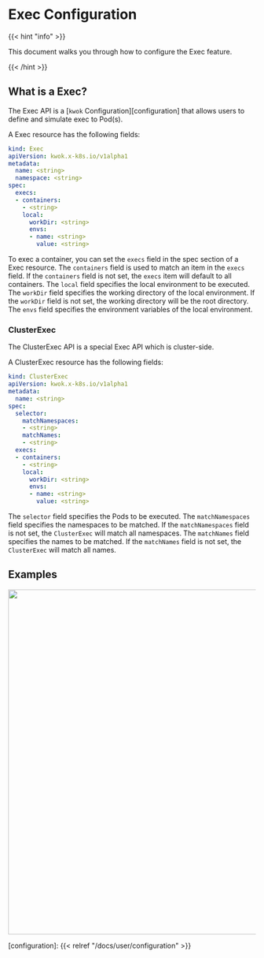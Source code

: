# Exec Configuration

{{< hint "info" >}}

This document walks you through how to configure the Exec feature.

{{< /hint >}}

## What is a Exec?

The Exec API is a [`kwok` Configuration][configuration] that allows users to define and simulate exec to Pod(s).

A Exec resource has the following fields:

``` yaml
kind: Exec
apiVersion: kwok.x-k8s.io/v1alpha1
metadata:
  name: <string>
  namespace: <string>
spec:
  execs:
  - containers:
    - <string>
    local:
      workDir: <string>
      envs:
      - name: <string>
        value: <string>
```

To exec a container, you can set the `execs` field in the spec section of a Exec resource.
The `containers` field is used to match an item in the `execs` field. If the `containers` field is not set, the `execs` item will default to all containers.
The `local` field specifies the local environment to be executed.
The `workDir` field specifies the working directory of the local environment. If the `workDir` field is not set, the working directory will be the root directory.
The `envs` field specifies the environment variables of the local environment.

### ClusterExec

The ClusterExec API is a special Exec API which is cluster-side.

A ClusterExec resource has the following fields:

``` yaml
kind: ClusterExec
apiVersion: kwok.x-k8s.io/v1alpha1
metadata:
  name: <string>
spec:
  selector:
    matchNamespaces:
    - <string>
    matchNames:
    - <string>
  execs:
  - containers:
    - <string>
    local:
      workDir: <string>
      envs:
      - name: <string>
        value: <string>
```

The `selector` field specifies the Pods to be executed.
The `matchNamespaces` field specifies the namespaces to be matched. If the `matchNamespaces` field is not set, the `ClusterExec` will match all namespaces.
The `matchNames` field specifies the names to be matched. If the `matchNames` field is not set, the `ClusterExec` will match all names.

## Examples

<img width="700px" src="/img/demo/exec.svg">

[configuration]: {{< relref "/docs/user/configuration" >}}
